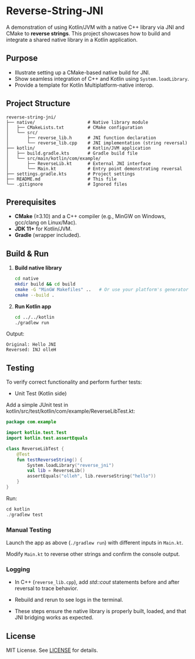 # Reverse-String-JNI

A demonstration of using Kotlin/JVM with a native C++ library via JNI and CMake to **reverse strings**. This project showcases how to build and integrate a shared native library in a Kotlin application.

## Purpose

- Illustrate setting up a CMake-based native build for JNI.
- Show seamless integration of C++ and Kotlin using `System.loadLibrary`.
- Provide a template for Kotlin Multiplatform-native interop.

## Project Structure

```pgsql
reverse-string-jni/
├── native/                    # Native library module
│   ├── CMakeLists.txt         # CMake configuration
│   └── src/
│       ├── reverse_lib.h      # JNI function declaration
│       └── reverse_lib.cpp    # JNI implementation (string reversal)
├── kotlin/                    # Kotlin/JVM application
│   ├── build.gradle.kts       # Gradle build file
│   └── src/main/kotlin/com/example/
│       ├── ReverseLib.kt      # External JNI interface
│       └── Main.kt            # Entry point demonstrating reversal
├── settings.gradle.kts        # Project settings
├── README.md                  # This file
└── .gitignore                 # Ignored files
```

## Prerequisites

- **CMake** (≥3.10) and a C++ compiler (e.g., MinGW on Windows, gcc/clang on Linux/Mac).
- **JDK 11+** for Kotlin/JVM.
- **Gradle** (wrapper included).

## Build & Run

1. **Build native library**

   ```bash
   cd native
   mkdir build && cd build
   cmake -G "MinGW Makefiles" ..   # Or use your platform's generator
   cmake --build .
   ```

2. **Run Kotlin app**

   ```bash
   cd ../../kotlin
   ./gradlew run
   ```

Output:

```pgsql
Original: Hello JNI
Reversed: INJ olleH
```

## Testing

To verify correct functionality and perform further tests:

- Unit Test (Kotlin side)

Add a simple JUnit test in kotlin/src/test/kotlin/com/example/ReverseLibTest.kt:

```kotlin
package com.example

import kotlin.test.Test
import kotlin.test.assertEquals

class ReverseLibTest {
    @Test
    fun testReverseString() {
        System.loadLibrary("reverse_jni")
        val lib = ReverseLib()
        assertEquals("olleh", lib.reverseString("hello"))
    }
}
```

Run:

```kotlin
cd kotlin
./gradlew test
```

### Manual Testing

Launch the app as above (`./gradlew run`) with different inputs in `Main.kt`.

Modify `Main.kt` to reverse other strings and confirm the console output.

### Logging

- In C++ (`reverse_lib.cpp`), add *std::cout* statements before and after reversal to trace behavior.

- Rebuild and rerun to see logs in the terminal.

- These steps ensure the native library is properly built, loaded, and that JNI bridging works as expected.

## License

MIT License. See [LICENSE](LICENSE) for details.
